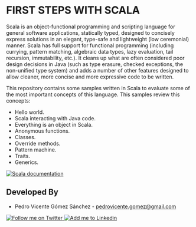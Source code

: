 FIRST STEPS WITH SCALA
======================

Scala is an object-functional programming and scripting language for general software applications, statically typed, designed to concisely express solutions in an elegant, type-safe and lightweight (low ceremonial) manner. Scala has full support for functional programming (including currying, pattern matching, algebraic data types, lazy evaluation, tail recursion, immutability, etc.). It cleans up what are often considered poor design decisions in Java (such as type erasure, checked exceptions, the non-unified type system) and adds a number of other features designed to allow cleaner, more concise and more expressive code to be written.

This repository contains some samples written in Scala to evaluate some of the most important concepts of this language. This samples review this concepts:

* Hello world.
* Scala interacting with Java code.
* Everything is an object in Scala.
* Anonymous functions.
* Classes.
* Override methods.
* Pattern machine.
* Traits.
* Generics.

<a href="http://docs.scala-lang.org/">
  <img alt="Scala documentation" src="http://upload.wikimedia.org/wikipedia/en/8/85/Scala_logo.png" />
</a>



Developed By
------------

* Pedro Vicente Gómez Sánchez - <pedrovicente.gomez@gmail.com>

<a href="https://twitter.com/pedro_g_s">
  <img alt="Follow me on Twitter" src="http://imageshack.us/a/img812/3923/smallth.png" />
</a>
<a href="http://www.linkedin.com/in/pedrovg">
  <img alt="Add me to Linkedin" src="http://imageshack.us/a/img41/7877/smallld.png" />
</a>
